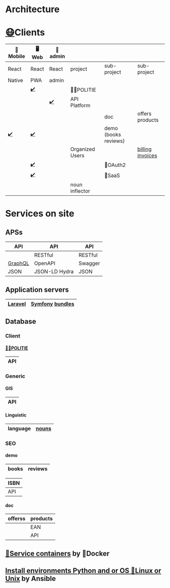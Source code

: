 # Architecture
# [😷](http://github.com/noud/mouth-mask)Clients
| 📱Mobile | 🖥️Web | 🔧admin |  |  |  |
| --- | --- | --- | --- | --- | --- |
| React | React | React | project | sub-project | sub-project |
| Native | PWA | admin |  |  |  |
|  | [✔️](http://github.com/noud/react-openapi-politie) |  | 👮‍♀️POLITIE |  |  |
|  |  | [✔️](http://github.com/noud/api-platform-react-admin) | API Platform |  |  |
|  |  |  |  | doc | offers products |
| [✔️](http://github.com/noud/react-native-openapi-api-platform-demo) | [✔️](http://github.com/noud/react-openapi-api-platform-demo) |  |  | demo (books reviews) |  |
|  |  |  | Organized Users |  | [billing](https://github.com/noud?tab=repositories&q=billing) [invoices](https://github.com/noud?tab=repositories&q=invoices) |
|  | [✔️](http://github.com/noud/frontend) |  |  | 👤OAuth2 |  |
|  | [✔️](http://github.com/noud/laravel-billing) |  |  | 🏢SaaS |  |
|  |  |  | noun inflector |  |  |
# Services on site
## APSs
| API | API | API |
| --- | --- | --- |
|  | RESTful | RESTful |
| [GraphQL](http://github.com/noud/saas) | OpenAPI | Swagger |
| JSON | JSON-LD Hydra | JSON |
## Application servers
| [Laravel](http://packagist.org/packages/noud/laravel-api-platform) | [Symfony](http://github.com/noud/gripp_symfony) [bundles](http://packagist.org/users/noud/packages/?query=noud%2Fapi-platform-) |
| --- | --- |
## Database
### Client
#### [👮‍♀️POLITIE](http://packagist.org/packages/noud/politie-open-data-api)
| API |
| --- |
### Generic
#### GIS
| API |
| --- |
#### Linguistic
| language | [nouns](http://github.com/noud/noun-db) |
| --- | --- |
### SEO
#### demo
| books | reviews |
| --- | --- |

| ISBN |
| --- |
| API |
#### doc
| offerss | products |
| --- | --- |
|  | EAN |
|  | API |
## [🧰Service containers](http://github.com/noud/noud/blob/master/README-containers.md) by 🐳Docker
## [Install environments Python and or OS 🐧Linux or Unix](http://github.com/noud/noud/blob/master/README-OS.md) by Ansible